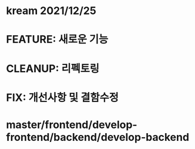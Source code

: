 # kream 2021/12/25
# FEATURE: 새로운 기능
# CLEANUP: 리펙토링
# FIX: 개선사항 및 결함수정


# master/frontend/develop-frontend/backend/develop-backend
